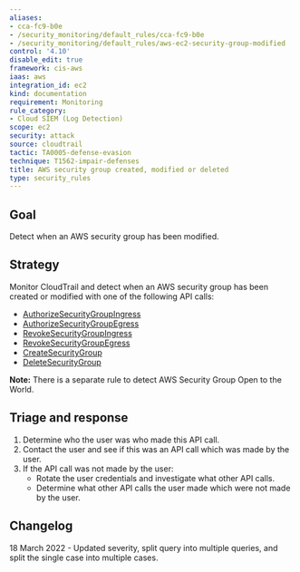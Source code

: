 ```yaml
---
aliases:
- cca-fc9-b0e
- /security_monitoring/default_rules/cca-fc9-b0e
- /security_monitoring/default_rules/aws-ec2-security-group-modified
control: '4.10'
disable_edit: true
framework: cis-aws
iaas: aws
integration_id: ec2
kind: documentation
requirement: Monitoring
rule_category:
- Cloud SIEM (Log Detection)
scope: ec2
security: attack
source: cloudtrail
tactic: TA0005-defense-evasion
technique: T1562-impair-defenses
title: AWS security group created, modified or deleted
type: security_rules
---
```


## Goal
Detect when an AWS security group has been modified.

## Strategy
Monitor CloudTrail and detect when an AWS security group has been created or modified with one of the following API calls:
* [AuthorizeSecurityGroupIngress][1] 
* [AuthorizeSecurityGroupEgress][2] 
* [RevokeSecurityGroupIngress][3] 
* [RevokeSecurityGroupEgress][4] 
* [CreateSecurityGroup][5] 
* [DeleteSecurityGroup][6]


**Note:**  There is a separate rule to detect AWS Security Group Open to the World.

## Triage and response
1. Determine who the user was who made this API call.
2. Contact the user and see if this was an API call which was made by the user.
3. If the API call was not made by the user:
   * Rotate the user credentials and investigate what other API calls.
   * Determine what other API calls the user made which were not made by the user.

[1]: https://docs.aws.amazon.com/AWSEC2/latest/APIReference/API_AuthorizeSecurityGroupIngress.html 
 [2]: https://docs.aws.amazon.com/AWSEC2/latest/APIReference/API_AuthorizeSecurityGroupEgress.html 
 [3]: https://docs.aws.amazon.com/AWSEC2/latest/APIReference/API_RevokeSecurityGroupIngress.html 
 [4]: https://docs.aws.amazon.com/AWSEC2/latest/APIReference/API_RevokeSecurityGroupEgress.html 
 [5]: https://docs.aws.amazon.com/AWSEC2/latest/APIReference/API_CreateSecurityGroup.html 
 [6]: https://docs.aws.amazon.com/AWSEC2/latest/APIReference/API_DeleteSecurityGroup.html

## Changelog
18 March 2022 - Updated severity, split query into multiple queries, and split the single case into multiple cases.

